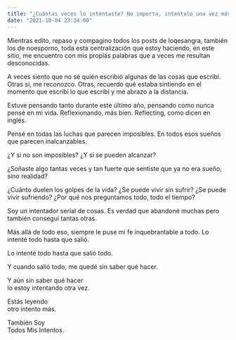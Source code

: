 ```yaml
---
title: "¿Cuántas veces lo intentaste? No importa, intentalo una vez más"
date: "2021-10-04 23:34:00"
---
```


Mientras edito, repaso y compagino todos los posts de loqesangra, también los de noesporno, toda esta centralización que estoy haciendo, en este sitio, me encuentro con mis propias palabras que a veces me resultan desconocidas.

A veces siento que no sé quién escribió algunas de las cosas que escribí. Otras sí, me reconozco. Otras, recuerdo qué estaba sintiendo en el momento que escribí lo que escribí y me abrazo a la distancia.

Estuve pensando tanto durante este último año, pensando como nunca pensé en mi vida. Reflexionando, más bien. Reflecting, como dicen en inglés.

Pensé en todas las luchas que parecen imposibles. En todos esos sueños que parecen inalcanzables.

¿Y si no son imposibles? ¿Y si se pueden alcanzar?

¿Soñaste algo tantas veces y tan fuerte que sentiste que ya no era sueño, sino realidad?

¿Cuánto duelen los golpes de la vida? ¿Se puede vivir sin sufrir? ¿Se puede vivir sufriendo? ¿Por qué nos preguntamos todo, todo el tiempo?

Soy un intentador serial de cosas. Es verdad que abandoné muchas pero también conseguí tantas otras.

Más allá de todo eso, siempre le puse mi fe inquebrantable a todo. Lo intenté todo hasta que salió.

Lo intenté todo hasta que salió todo.

Y cuando salió todo, me quedé sin saber qué hacer.

Y aún sin saber qué hacer\
lo estoy intentando otra vez.

Estás leyendo\
otro intento más.

También Soy\
Todos Mis Intentos.